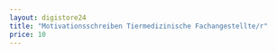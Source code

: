 ```yaml
---
layout: digistore24
title: "Motivationsschreiben Tiermedizinische Fachangestellte/r"
price: 10
---
```

